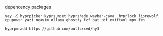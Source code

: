 dependency packages
```
yay -S hyprpicker kyprsunset hyprshade waybar-cava  hyprlock librewolf cpupower yazi neovim ollama ghostty fzf bat tdf exiftool mpv feh 
```
```
hyprpm add https://github.com/outfoxxed/hy3
```
